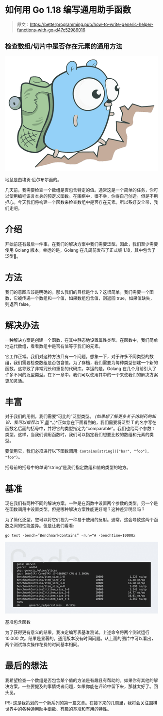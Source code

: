 # 如何用 Go 1.18 编写通用助手函数

> 原文：<https://betterprogramming.pub/how-to-write-generic-helper-functions-with-go-d47c52986016>

## 检查数组/切片中是否存在元素的通用方法

![](img/d54ad8e8a5fd924b7ba93c3d3e6a9a88.png)

地鼠是由埃贡·厄尔布尔画的。

几天前，我需要检查一个数组是否包含特定的值。通常这是一个简单的任务，你可以使用编程语言本身的预定义函数。在围棋中，很不幸，你得自己创造。但是不用担心。今天我们将构建一个函数来检查数组中是否存在元素。所以系好安全带，我们走吧。

# 介绍

开始前还有最后一件事。在我们的解决方案中我们需要泛型。因此，我们至少需要使用 Golang 版本。幸运的是，Golang 在几周前发布了正式版 1.18，其中包含了泛型🙌。

# 方法

我们的意图应该是明确的。那么我们的目标是什么？这很简单。我们需要一个函数，它被传递一个数组和一个值，如果数组包含值，则返回 true，如果值缺失，则返回 false。

# 解决办法

一种解决方案是创建一个函数，在其中静态地设置属性类型。在函数中，我们简单地迭代数组，看看数组中是否有值等于我们的元素。

它工作正常。我们对这种方法只有一个问题。想象一下，对于许多不同类型的数组，我们需要检查数组是否包含值。为了存档，我们需要为每种类型创建一个新的函数。这导致了非常冗长和重复的代码库。幸运的是，Golang 在几个月前引入了许多不同的泛型类型。在下一章中，我们可以使用其中的一个来使我们的解决方案更加灵活。

# 丰富

对于我们的用例，我们需要“可比的”泛型类型。
*(如果想了解更多关于仿制药的知识，我可以推荐以下* [*篇*](https://bitfieldconsulting.com/golang/generics) *。)*正如您在下面看到的，我们需要将泛型 T 的名字写在函数名后面的括号中，并将它的类型指定为“comparable”。我们也给两个参数 t 类型。这样，当我们调用函数时，我们可以指定我们想要比较的数组和元素的类型。

要使用它，我们必须进行以下函数调用:
`Contains[string](["bar", "foo"], "foo")`。

括号前的括号中的单词“string”是我们指定数组和值的类型的地方。

# 基准

现在我们有两种不同的解决方案。一种是在函数中设置两个参数的类型。另一个是在函数调用中设置类型。但是哪种解决方案性能更好呢？这种差异明显吗？

为了简化泛型，您可以将它们视为一种易于使用的反射。通常，这会导致这两个函数之间的性能差异。但是让我们看看:

```
go test -bench=”BenchmarkContains” -run=^# -benchtime=10000x
```

![](img/f41ecad5a194c8b5a10915d796611618.png)

基准包含函数

为了获得更有意义的结果，我决定编写表基准测试。上述命令将两个测试运行 10.000 次。结果是显著的。通用版本没有时间问题。从上面的图片中可以看出，两个测试每次操作花费的时间基本相同。

# 最后的想法

我希望检查一个数组是否包含某个值的方法是有趣且有帮助的。如果你有其他的解决方案，一些要提及的事情或者问题，如果你能在评论中留下来，那就太好了。回头见。

PS: 这是我策划的一个新系列的第一篇文章。在接下来的几周里，我将会关注围棋世界中的各种通用助手函数、有趣的基准和有用的特性。